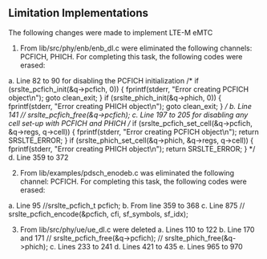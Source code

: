 ## Limitation Implementations

The following changes were made to implement LTE-M eMTC

1. From lib/src/phy/enb/enb_dl.c were eliminated the following channels:
PCFICH, PHICH. For completing this task, the following codes were erased:

a. Line 82 to 90 for disabling the PCFICH initialization
/*   if (srslte_pcfich_init(&q->pcfich, 0)) {
      fprintf(stderr, "Error creating PCFICH object\n");
      goto clean_exit;
    }
    if (srslte_phich_init(&q->phich, 0)) {
      fprintf(stderr, "Error creating PHICH object\n");
      goto clean_exit;
    }
 */
 b. Line 141
 //    srslte_pcfich_free(&q->pcfich);
 c. Line 197 to 205 for disabling any cell set-up with PCFICH and PHICH
 /*      if (srslte_pcfich_set_cell(&q->pcfich, &q->regs, q->cell)) {
        fprintf(stderr, "Error creating PCFICH object\n");
        return SRSLTE_ERROR;
      }
      if (srslte_phich_set_cell(&q->phich, &q->regs, q->cell)) {
        fprintf(stderr, "Error creating PHICH object\n");
        return SRSLTE_ERROR;
      }
*/
d. Line 359 to 372

2. From lib/examples/pdsch_enodeb.c was eliminated the following channel:
PCFICH. For completing this task, the following codes were erased:

a. Line 95
//srslte_pcfich_t pcfich;
b. From line 359 to 368
c. Line 875
 //     srslte_pcfich_encode(&pcfich, cfi, sf_symbols, sf_idx);

3. From lib/src/phy/ue/ue_dl.c were deleted 
a. Lines 110 to 122
b. Line 170 and 171
//    srslte_pcfich_free(&q->pcfich);
//    srslte_phich_free(&q->phich);
c. Lines 233 to 241
d. Lines 421 to 435
e. Lines 965 to 970
